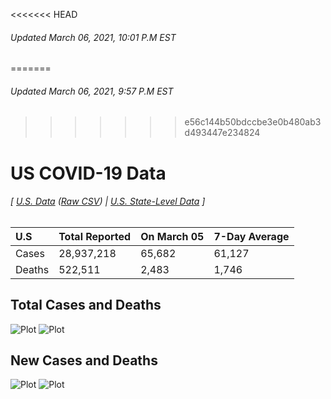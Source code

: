 <<<<<<< HEAD
###### Updated March 06, 2021, 10:01 P.M EST
=======
###### Updated March 06, 2021, 9:57 P.M EST
>>>>>>> e56c144b50bdccbe3e0b480ab3d493447e234824
# US COVID-19 Data 
###### [ [U.S. Data](us.csv) ([Raw CSV](https://raw.githubusercontent.com/drebrb/covid-19-data/master/us.csv)) | [U.S. State-Level Data](states) ]
| U.S    | Total Reported   | On March 05   | 7-Day Average   |
|:-------|:-----------------|:--------------|:----------------|
| Cases  | 28,937,218       | 65,682        | 61,127          |
| Deaths | 522,511          | 2,483         | 1,746           |
## Total Cases and Deaths
![Plot](https://github.com/drebrb/covid-19-data/blob/master/plots/US_Total_COVID-19_Cases.png)
![Plot](https://github.com/drebrb/covid-19-data/blob/master/plots/US_Total_COVID-19_Deaths.png)
## New Cases and Deaths
![Plot](https://github.com/drebrb/covid-19-data/blob/master/plots/US_New_COVID-19_Cases.png)
![Plot](https://github.com/drebrb/covid-19-data/blob/master/plots/US_New_COVID-19_Deaths.png)